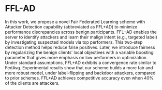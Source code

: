 # FFL-AD

In this work, we propose a novel Fair Federated Learning scheme with Attacker Detection capability (abbreviated as FFL+AD) to minimize performance discrepancies across benign participants. FFL+AD enables the server to identify attackers and learn their malign intent (e.g., targeted label) by investigating suspected models via top performers. This two-step detection method helps reduce false positives. Later, we introduce fairness by regularizing the benign clients’ local objectives with a variable boosting parameter that gives more emphasis on low performers in optimization. Under standard assumptions, FFL+AD exhibits a convergence rate similar to FedAvg. Experimental results show that our scheme builds a more fair and more robust model, under label-flipping and backdoor attackers, compared to prior schemes. FFL+AD achieves competitive accuracy even when 40% of the clients are attackers.
